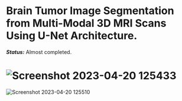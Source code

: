 # Brain Tumor Image Segmentation from Multi-Modal 3D MRI Scans Using U-Net Architecture.


***_Status:_*** Almost completed.



# ![Screenshot 2023-04-20 125433](https://user-images.githubusercontent.com/111432785/233293378-02fcc07d-895a-4996-a131-5597d7552cbb.png)



![Screenshot 2023-04-20 125510](https://user-images.githubusercontent.com/111432785/233293462-7dad9b8f-d232-496c-8765-015b40cdcdbb.png)
